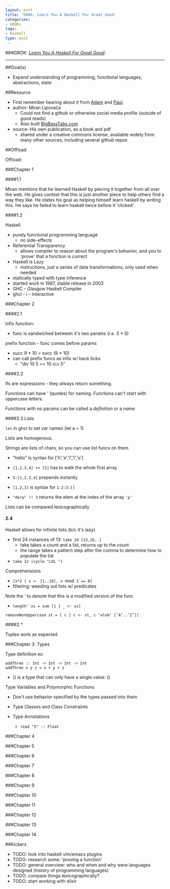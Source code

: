 ```yaml
---
layout: post
title: 'GROK: Learn You A Haskell For Great Good'
categories:
- GROKs
tags:
- Haskell
type: post
---
```


###GROK: [*Learn You A Haskell For Great Good*](http://learnyouahaskell.com/):

---

##Goal(s)

- Expand understanding of programming, functional languages, abstractions, state

##Resource

- First remember hearing about it from [Adam](http://agibbons.com/) and [Paul](http://pmn.org/).
- author: Miran Lipovača
  - Could not find a github or otherwise social media profile (outside of good reads)
  - Also built [BigBassTabs.com](http://www.bigbasstabs.com/)
- source: His own publication, as a book and pdf
  - shared under a creative commons license, available widely from many other sources, including several github repos

##Offload

Offload:

###Chapter 1

####1.1
  
  Miran mentions that he learned Haskell by piecing it together from all over the web.
  He gives context that this is just another piece to help others find a way they like.
  He states his goal as helping himself learn haskell by writing this.
  He says he failed to learn haskell twice before it 'clicked'.

####1.2

Haskell

- purely functional programming language
  - no side-effects 
- Referential Transparency
  - allows compiler to reason about the program's behavior, and you to 'prove' that a function is correct
- Haskell is Lazy
  - instructions, just a series of data transformations, only used when needed
- statically typed with type inference
- started work in 1987, stable release in 2003
- GHC - Glasgow Haskell Compiler
- ghci - i - interactive

###Chapter 2

####2.1

Infix function:
  - func is sandwiched between it's two params (i.e. 3 * 5)

prefix function - func comes before params
  - succ 9 * 10 \= succ (9 * 10)
  - can call prefix funcs as infix w/ back ticks
    - "div 10 5 == 10 `div` 5"

####2.2

Ifs are expressions - they always return something.

Functions can have ' (quotes) for naming.
Functions can't start with uppercase letters.

Functions with no params can be called a _definition_ or a _name_

####2.3 Lists

`let` in ghci to set var names (let a = 1)

Lists are homogenous.

Strings are lists of chars, so you can use list funcs on them
  - "hello" is syntax for ['h','e','l','l','o']

  - `[1,2,3,4] ++ [5]` has to walk the whole first array
  - `5:[1,2,3,4]` prepends instantly

  - `[1,2,3]` is syntax for `1:2:3:[]`

  - `"derp" !! 3` returns the elem at the index of the array `'p'`

Lists can be compared lexicographically

#### 2.4

Haskell allows for infinite lists (b/c it's lazy)
  - first 24 instances of 13: `take 24 [13,26..]`
    - take takes a count and a list, returns up to the count
    - the range takes a pattern step after the comma to determine how to populate the list
  - `take 12 (cycle "LOL ")`

Comprehensions
  - `[x*2 | x <- [1..10], x `mod` 2 == 0]`
  - filtering: weeding out lists w/ predicates

Note the ’ to denote that this is a modified version of the func
  - `length’ xs = sum [1 | _ <- xs]`

`removeNonUppercase st = [ c | c <- st, c ‘elem‘ [’A’..’Z’]]`

####2.*

Tuples work as expected

###Chapter 3: Types

Type definition ex:
  ```
  addThree :: Int -> Int -> Int -> Int
  addThree x y z = x + y + z
  ```

- () is a type that can only have a single value: ()

Type Variables and Polymorphic Functions
  - Don't use behavior specified by the types passed into them

- Type Classes and Class Constraints

- Type Annotations
  - `read "5" :: Float`

###Chapter 4

###Chapter 5

###Chapter 6

###Chapter 7

###Chapter 8

###Chapter 9

###Chapter 10

###Chapter 11

###Chapter 12

###Chapter 13

###Chapter 14

##Kickers

  - TODO: look into haskell vim/emacs plugins
  - TODO: research some: 'proving a function'
  - TODO: general overview: who and when and why were languages designed (history of programming languages)
  - TODO: compare things lexicographically?
  - TODO: start working with elixir
